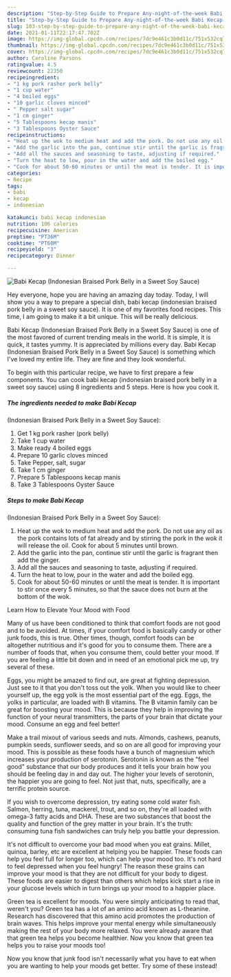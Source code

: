 ```yaml
---
description: "Step-by-Step Guide to Prepare Any-night-of-the-week Babi Kecap (Indonesian Braised Pork Belly in a Sweet Soy Sauce)"
title: "Step-by-Step Guide to Prepare Any-night-of-the-week Babi Kecap (Indonesian Braised Pork Belly in a Sweet Soy Sauce)"
slug: 103-step-by-step-guide-to-prepare-any-night-of-the-week-babi-kecap-indonesian-braised-pork-belly-in-a-sweet-soy-sauce
date: 2021-01-11T22:17:47.702Z
image: https://img-global.cpcdn.com/recipes/7dc9e461c3b0d11c/751x532cq70/babi-kecap-indonesian-braised-pork-belly-in-a-sweet-soy-sauce-recipe-main-photo.jpg
thumbnail: https://img-global.cpcdn.com/recipes/7dc9e461c3b0d11c/751x532cq70/babi-kecap-indonesian-braised-pork-belly-in-a-sweet-soy-sauce-recipe-main-photo.jpg
cover: https://img-global.cpcdn.com/recipes/7dc9e461c3b0d11c/751x532cq70/babi-kecap-indonesian-braised-pork-belly-in-a-sweet-soy-sauce-recipe-main-photo.jpg
author: Caroline Parsons
ratingvalue: 4.5
reviewcount: 22350
recipeingredient:
- "1 kg pork rasher pork belly"
- "1 cup water"
- "4 boiled eggs"
- "10 garlic cloves minced"
- " Pepper salt sugar"
- "1 cm ginger"
- "5 Tablespoons kecap manis"
- "3 Tablespoons Oyster Sauce"
recipeinstructions:
- "Heat up the wok to medium heat and add the pork. Do not use any oil as the pork contains lots of fat already and by stirring the pork in the wok it will release the oil. Cook for about 5 minutes until brown."
- "Add the garlic into the pan, continue stir until the garlic is fragrant then add the ginger."
- "Add all the sauces and seasoning to taste, adjusting if required."
- "Turn the heat to low, pour in the water and add the boiled egg."
- "Cook for about 50-60 minutes or until the meat is tender. It is important to stir once every 5 minutes, so that the sauce does not burn at the bottom of the wok."
categories:
- Recipe
tags:
- babi
- kecap
- indonesian

katakunci: babi kecap indonesian 
nutrition: 106 calories
recipecuisine: American
preptime: "PT36M"
cooktime: "PT60M"
recipeyield: "3"
recipecategory: Dinner

---
```



![Babi Kecap
(Indonesian Braised Pork Belly in a Sweet Soy Sauce)](https://img-global.cpcdn.com/recipes/7dc9e461c3b0d11c/751x532cq70/babi-kecap-indonesian-braised-pork-belly-in-a-sweet-soy-sauce-recipe-main-photo.jpg)

Hey everyone, hope you are having an amazing day today. Today, I will show you a way to prepare a special dish, babi kecap
(indonesian braised pork belly in a sweet soy sauce). It is one of my favorites food recipes. This time, I am going to make it a bit unique. This will be really delicious.



Babi Kecap
(Indonesian Braised Pork Belly in a Sweet Soy Sauce) is one of the most favored of current trending meals in the world. It is simple, it is quick, it tastes yummy. It is appreciated by millions every day. Babi Kecap
(Indonesian Braised Pork Belly in a Sweet Soy Sauce) is something which I've loved my entire life. They are fine and they look wonderful.


To begin with this particular recipe, we have to first prepare a few components. You can cook babi kecap
(indonesian braised pork belly in a sweet soy sauce) using 8 ingredients and 5 steps. Here is how you cook it.

<!--inarticleads1-->

##### The ingredients needed to make Babi Kecap
(Indonesian Braised Pork Belly in a Sweet Soy Sauce):

1. Get 1 kg pork rasher (pork belly)
1. Take 1 cup water
1. Make ready 4 boiled eggs
1. Prepare 10 garlic cloves minced
1. Take  Pepper, salt, sugar
1. Take 1 cm ginger
1. Prepare 5 Tablespoons kecap manis
1. Take 3 Tablespoons Oyster Sauce




<!--inarticleads2-->

##### Steps to make Babi Kecap
(Indonesian Braised Pork Belly in a Sweet Soy Sauce):

1. Heat up the wok to medium heat and add the pork. Do not use any oil as the pork contains lots of fat already and by stirring the pork in the wok it will release the oil. Cook for about 5 minutes until brown.
1. Add the garlic into the pan, continue stir until the garlic is fragrant then add the ginger.
1. Add all the sauces and seasoning to taste, adjusting if required.
1. Turn the heat to low, pour in the water and add the boiled egg.
1. Cook for about 50-60 minutes or until the meat is tender. It is important to stir once every 5 minutes, so that the sauce does not burn at the bottom of the wok.




Learn How to Elevate Your Mood with Food


Many of us have been conditioned to think that comfort foods are not good and to be avoided. At times, if your comfort food is basically candy or other junk foods, this is true. Other times, though, comfort foods can be altogether nutritious and it's good for you to consume them. There are a number of foods that, when you consume them, could better your mood. If you are feeling a little bit down and in need of an emotional pick me up, try several of these.

Eggs, you might be amazed to find out, are great at fighting depression. Just see to it that you don't toss out the yolk. When you would like to cheer yourself up, the egg yolk is the most essential part of the egg. Eggs, the yolks in particular, are loaded with B vitamins. The B vitamin family can be great for boosting your mood. This is because they help in improving the function of your neural transmitters, the parts of your brain that dictate your mood. Consume an egg and feel better!

Make a trail mixout of various seeds and nuts. Almonds, cashews, peanuts, pumpkin seeds, sunflower seeds, and so on are all good for improving your mood. This is possible as these foods have a bunch of magnesium which increases your production of serotonin. Serotonin is known as the "feel good" substance that our body produces and it tells your brain how you should be feeling day in and day out. The higher your levels of serotonin, the happier you are going to feel. Not just that, nuts, specifically, are a terrific protein source.

If you wish to overcome depression, try eating some cold water fish. Salmon, herring, tuna, mackerel, trout, and so on, they're all loaded with omega-3 fatty acids and DHA. These are two substances that boost the quality and function of the grey matter in your brain. It's the truth: consuming tuna fish sandwiches can truly help you battle your depression. 

It's not difficult to overcome your bad mood when you eat grains. Millet, quinoa, barley, etc are excellent at helping you be happier. These foods can help you feel full for longer too, which can help your mood too. It's not hard to feel depressed when you feel hungry! The reason these grains can improve your mood is that they are not difficult for your body to digest. These foods are easier to digest than others which helps kick start a rise in your glucose levels which in turn brings up your mood to a happier place.

Green tea is excellent for moods. You were simply anticipating to read that, weren't you? Green tea has a lot of an amino acid known as L-theanine. Research has discovered that this amino acid promotes the production of brain waves. This helps improve your mental energy while simultaneously making the rest of your body more relaxed. You were already aware that that green tea helps you become healthier. Now you know that green tea helps you to raise your moods too!

Now you know that junk food isn't necessarily what you have to eat when you are wanting to help your moods get better. Try some of these instead!

